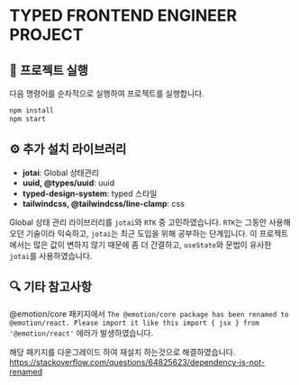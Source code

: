 # TYPED FRONTEND ENGINEER PROJECT

## 🚀 프로젝트 실행

다음 명령어를 순차적으로 실행하여 프로젝트를 실행합니다.

```sh
npm install
npm start
```

## ⚙️ 추가 설치 라이브러리

- **jotai**: Global 상태관리
- **uuid, @types/uuid**: uuid
- **typed-design-system**: typed 스타일
- **tailwindcss, @tailwindcss/line-clamp**: css

Global 상태 관리 라이브러리를 `jotai`와 `RTK` 중 고민하였습니다. `RTK`는 그동안 사용해오던 기술이라 익숙하고, `jotai`는 최근 도입을 위해 공부하는 단계입니다. 이 프로젝트에서는 많은 값이 변하지 않기 때문에 좀 더 간결하고, `useState`와 문법이 유사한 `jotai`를 사용하였습니다.

## 🔍 기타 참고사항

@emotion/core 패키지에서 `The @emotion/core package has been renamed to @emotion/react. Please import it like this import { jsx } from '@emotion/react'` 에러가 발생하였습니다.

해당 패키지를 다운그레이드 하여 재설치 하는것으로 해결하였습니다.
https://stackoverflow.com/questions/64825623/dependency-is-not-renamed
